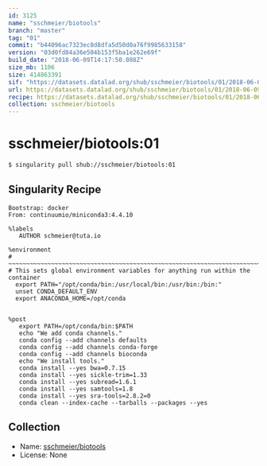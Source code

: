 ```yaml
---
id: 3125
name: "sschmeier/biotools"
branch: "master"
tag: "01"
commit: "b44096ac7323ec8d8dfa5d50d0a76f9985633158"
version: "03d0fd84a36e504b153f5ba1e262e69f"
build_date: "2018-06-09T14:17:50.088Z"
size_mb: 1106
size: 414863391
sif: "https://datasets.datalad.org/shub/sschmeier/biotools/01/2018-06-09-b44096ac-03d0fd84/03d0fd84a36e504b153f5ba1e262e69f.simg"
url: https://datasets.datalad.org/shub/sschmeier/biotools/01/2018-06-09-b44096ac-03d0fd84/
recipe: https://datasets.datalad.org/shub/sschmeier/biotools/01/2018-06-09-b44096ac-03d0fd84/Singularity
collection: sschmeier/biotools
---
```


# sschmeier/biotools:01

```bash
$ singularity pull shub://sschmeier/biotools:01
```

## Singularity Recipe

```singularity
Bootstrap: docker
From: continuumio/miniconda3:4.4.10

%labels
   AUTHOR schmeier@tuta.io

%environment
# ~~~~~~~~~~~~~~~~~~~~~~~~~~~~~~~~~~~~~~~~~~~~~~~~~~~~~~~~~~~~~~~~~~~~~~~~~~~~~
# This sets global environment variables for anything run within the container
  export PATH="/opt/conda/bin:/usr/local/bin:/usr/bin:/bin:"
  unset CONDA_DEFAULT_ENV
  export ANACONDA_HOME=/opt/conda


%post
   export PATH=/opt/conda/bin:$PATH
   echo "We add conda channels."
   conda config --add channels defaults
   conda config --add channels conda-forge
   conda config --add channels bioconda
   echo "We install tools."
   conda install --yes bwa=0.7.15
   conda install --yes sickle-trim=1.33
   conda install --yes subread=1.6.1
   conda install --yes samtools=1.8
   conda install --yes sra-tools=2.8.2=0
   conda clean --index-cache --tarballs --packages --yes
```

## Collection

 - Name: [sschmeier/biotools](https://github.com/sschmeier/biotools)
 - License: None

